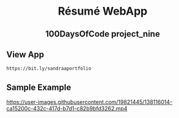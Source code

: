 <!-- PROJECT TITLE -->
  <h1 align="center">Résumé WebApp</h1>
 <h2 2 align="center">
    100DaysOfCode project_nine
    <br />
    </h2>
    
   ## View App
    https://bit.ly/sandraaportfolio
    
   ## Sample Example
   https://user-images.githubusercontent.com/19821445/138116014-ca15200c-432c-417d-b7d1-c82b9bfd3262.mp4

